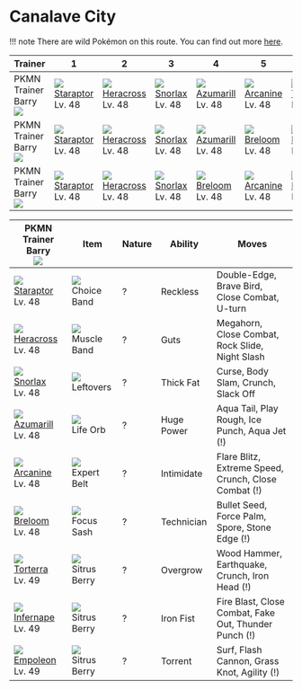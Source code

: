 # Canalave City

!!! note
    There are wild Pokémon on this route. You can find out more [here](../../wild_pokemon/canalave_city/).


Trainer                          | 1                                   | 2                                   | 3                                   | 4                                   | 5                                   | 6
---                              | ---                                 | ---                                 | ---                                 | ---                                 | ---                                 | ---
PKMN Trainer Barry<br>![][barry] | ![][398]<br> [Staraptor]<br> Lv. 48 | ![][214]<br> [Heracross]<br> Lv. 48 | ![][143]<br> [Snorlax]<br> Lv. 48   | ![][184]<br> [Azumarill]<br> Lv. 48 | ![][059]<br> [Arcanine]<br> Lv. 48  | ![][389]<br> [Torterra]<br> Lv. 49
PKMN Trainer Barry<br>![][barry] | ![][398]<br> [Staraptor]<br> Lv. 48 | ![][214]<br> [Heracross]<br> Lv. 48 | ![][143]<br> [Snorlax]<br> Lv. 48   | ![][184]<br> [Azumarill]<br> Lv. 48 | ![][286]<br> [Breloom]<br> Lv. 48   | ![][392]<br> [Infernape]<br> Lv. 49
PKMN Trainer Barry<br>![][barry] | ![][398]<br> [Staraptor]<br> Lv. 48 | ![][214]<br> [Heracross]<br> Lv. 48 | ![][143]<br> [Snorlax]<br> Lv. 48   | ![][286]<br> [Breloom]<br> Lv. 48   | ![][059]<br> [Arcanine]<br> Lv. 48  | ![][395]<br> [Empoleon]<br> Lv. 49

PKMN Trainer Barry<br>![][barry]    | Item                               | Nature | Ability    | Moves
---                                 | ---                                | --- | ---        | ---
![][398]<br> [Staraptor]<br> Lv. 48 | ![][choice-band]<br> Choice Band   | ? | Reckless   | Double-Edge, Brave Bird, Close Combat, U-turn
![][214]<br> [Heracross]<br> Lv. 48 | ![][muscle-band]<br> Muscle Band   | ? | Guts       | Megahorn, Close Combat, Rock Slide, Night Slash
![][143]<br> [Snorlax]<br> Lv. 48   | ![][leftovers]<br> Leftovers       | ? | Thick Fat  | Curse, Body Slam, Crunch, Slack Off
![][184]<br> [Azumarill]<br> Lv. 48 | ![][life-orb]<br> Life Orb         | ? | Huge Power | Aqua Tail, Play Rough, Ice Punch, Aqua Jet          (!)
![][059]<br> [Arcanine]<br> Lv. 48  | ![][expert-belt]<br> Expert Belt   | ? | Intimidate | Flare Blitz, Extreme Speed, Crunch, Close Combat    (!)
![][286]<br> [Breloom]<br> Lv. 48   | ![][focus-sash]<br> Focus Sash     | ? | Technician | Bullet Seed, Force Palm, Spore, Stone Edge          (!)
![][389]<br> [Torterra]<br> Lv. 49  | ![][sitrus-berry]<br> Sitrus Berry | ? | Overgrow   | Wood Hammer, Earthquake, Crunch, Iron Head          (!)
![][392]<br> [Infernape]<br> Lv. 49 | ![][sitrus-berry]<br> Sitrus Berry | ? | Iron Fist  | Fire Blast, Close Combat, Fake Out, Thunder Punch   (!)
![][395]<br> [Empoleon]<br> Lv. 49  | ![][sitrus-berry]<br> Sitrus Berry | ? | Torrent    | Surf, Flash Cannon, Grass Knot, Agility             (!)



[Arcanine]: ../../pokemon_changes/059/
[Snorlax]: ../../pokemon_changes/143/
[Azumarill]: ../../pokemon_changes/184/
[Heracross]: ../../pokemon_changes/214/
[Breloom]: ../../pokemon_changes/286/
[Torterra]: ../../pokemon_changes/389/
[Infernape]: ../../pokemon_changes/392/
[Empoleon]: ../../pokemon_changes/395/
[Staraptor]: ../../pokemon_changes/398/
[choice-band]: ../img/items/choice-band.png
[expert-belt]: ../img/items/expert-belt.png
[focus-sash]: ../img/items/focus-sash.png
[leftovers]: ../img/items/leftovers.png
[life-orb]: ../img/items/life-orb.png
[muscle-band]: ../img/items/muscle-band.png
[sitrus-berry]: ../img/items/sitrus-berry.png
[059]: ../img/pokemon/059.png
[143]: ../img/pokemon/143.png
[184]: ../img/pokemon/184.png
[214]: ../img/pokemon/214.png
[286]: ../img/pokemon/286.png
[389]: ../img/pokemon/389.png
[392]: ../img/pokemon/392.png
[395]: ../img/pokemon/395.png
[398]: ../img/pokemon/398.png
[barry]: ../img/trainer/barry.png

